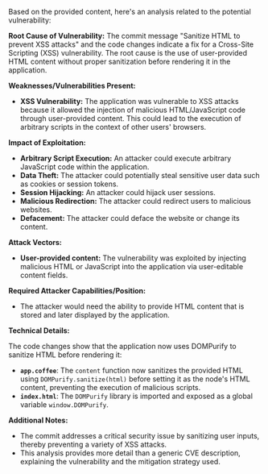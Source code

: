 Based on the provided content, here's an analysis related to the potential vulnerability:

**Root Cause of Vulnerability:**
The commit message "Sanitize HTML to prevent XSS attacks" and the code changes indicate a fix for a Cross-Site Scripting (XSS) vulnerability. The root cause is the use of user-provided HTML content without proper sanitization before rendering it in the application.

**Weaknesses/Vulnerabilities Present:**
- **XSS Vulnerability:** The application was vulnerable to XSS attacks because it allowed the injection of malicious HTML/JavaScript code through user-provided content. This could lead to the execution of arbitrary scripts in the context of other users' browsers.

**Impact of Exploitation:**
- **Arbitrary Script Execution:** An attacker could execute arbitrary JavaScript code within the application.
- **Data Theft:**  The attacker could potentially steal sensitive user data such as cookies or session tokens.
- **Session Hijacking:**  An attacker could hijack user sessions.
- **Malicious Redirection:**  The attacker could redirect users to malicious websites.
- **Defacement:**  The attacker could deface the website or change its content.

**Attack Vectors:**
- **User-provided content:** The vulnerability was exploited by injecting malicious HTML or JavaScript into the application via user-editable content fields.

**Required Attacker Capabilities/Position:**
- The attacker would need the ability to provide HTML content that is stored and later displayed by the application.

**Technical Details:**

The code changes show that the application now uses DOMPurify to sanitize HTML before rendering it:
- **`app.coffee`**: The `content` function now sanitizes the provided HTML using `DOMPurify.sanitize(html)` before setting it as the node's HTML content, preventing the execution of malicious scripts.
- **`index.html`**: The `DOMPurify` library is imported and exposed as a global variable `window.DOMPurify`.

**Additional Notes:**

- The commit addresses a critical security issue by sanitizing user inputs, thereby preventing a variety of XSS attacks.
- This analysis provides more detail than a generic CVE description, explaining the vulnerability and the mitigation strategy used.